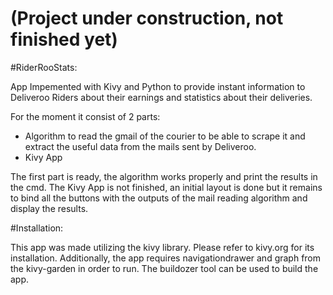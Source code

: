 (Project under construction, not finished yet)
============

#RiderRooStats:

App Impemented with Kivy and Python to provide instant information to Deliveroo Riders about their earnings and statistics about their deliveries. 

For the moment it consist of 2 parts:
* Algorithm to read the gmail of the courier to be able to scrape it and extract the useful data from
the mails sent by Deliveroo.
* Kivy App


The first part is ready, the algorithm works properly and print the results in the cmd.
The Kivy App is not finished, an initial layout is done but it remains to bind all the buttons with
the outputs of the mail reading algorithm and display the results.

#Installation:

This app was made utilizing the kivy library. Please refer to kivy.org for its installation. Additionally, the app requires navigationdrawer and graph from the kivy-garden in order to run. The buildozer tool can be used to build the app.
